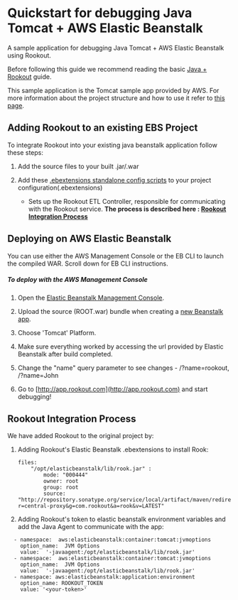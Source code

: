 # Quickstart for debugging Java Tomcat + AWS Elastic Beanstalk 

A sample application for debugging Java Tomcat + AWS Elastic Beanstalk using Rookout.

Before following this guide we recommend reading the basic [Java + Rookout] guide.

This sample application is the Tomcat sample app provided by AWS.
For more information about the project structure and how to use it refer to [this page](https://docs.aws.amazon.com/elasticbeanstalk/latest/dg/java-getstarted.html).

## Adding Rookout to an existing EBS Project

To integrate Rookout into your existing java beanstalk application follow these steps:

1. Add the source files to your built .jar/.war

2. Add these [.ebextensions standalone config scripts](.ebextensions) to your project configuration(.ebextensions)
    * Sets up the Rookout ETL Controller, responsible for communicating with the Rookout service.
__The process is described here : [Rookout Integration Process](#rookout-integration-process)__

## Deploying on AWS Elastic Beanstalk

You can use either the AWS Management Console or the EB CLI to launch the compiled WAR. Scroll down for EB CLI instructions.

##### To deploy with the AWS Management Console
1. Open the [Elastic Beanstalk Management Console](https://console.aws.amazon.com/elasticbeanstalk/home).

2. Upload the source (ROOT.war) bundle when creating a [new Beanstalk app](https://console.aws.amazon.com/elasticbeanstalk/home#/gettingStarted).

3. Choose 'Tomcat' Platform.

4. Make sure everything worked by accessing the url provided by Elastic Beanstalk after build completed.

5. Change the "name" query parameter to see changes - /?name=rookout, /?name=John

6. Go to [http://app.rookout.com](http://app.rookout.com) and start debugging! 


## Rookout Integration Process
We have added Rookout to the original project by:

1. Adding Rookout's Elastic Beanstalk .ebextensions to install Rook:
    ```
    files:
        "/opt/elasticbeanstalk/lib/rook.jar" :
            mode: "000444"
            owner: root
            group: root
            source: "http://repository.sonatype.org/service/local/artifact/maven/redirect?r=central-proxy&g=com.rookout&a=rook&v=LATEST"
    ```
2. Adding Rookout's token to elastic beanstalk environment variables and add the Java Agent to communicate with the app:
```
  - namespace:  aws:elasticbeanstalk:container:tomcat:jvmoptions
    option_name:  JVM Options
    value:  '-javaagent:/opt/elasticbeanstalk/lib/rook.jar'
  - namespace:  aws:elasticbeanstalk:container:tomcat:jvmoptions
    option_name:  JVM Options
    value:  '-javaagent:/opt/elasticbeanstalk/lib/rook.jar'
  - namespace: aws:elasticbeanstalk:application:environment
    option_name: ROOKOUT_TOKEN
    value: '<your-token>'
    
```

[Java + Rookout]: https://docs.rookout.com/docs/sdk-setup.html
[maven central]: https://mvnrepository.com/artifact/com.rookout/rook
